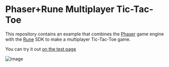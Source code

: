 # Phaser+Rune Multiplayer Tic-Tac-Toe 

This repository contains an example that combines the [Phaser](https://phaser.io) game engine with the [Rune](https//rune.ai) SDK to make a multiplayer Tic-Tac-Toe game. 

You can try it out [on the test page](https://rune.github.io/phaser-rune-multiplayer-tic-tac-toe/)

![image](https://github.com/user-attachments/assets/a0d541c3-4740-4600-bf5e-f191671f6beb)

